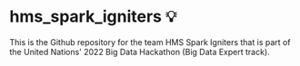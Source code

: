 # hms_spark_igniters 💡
This is the Github repository for the team HMS Spark Igniters that is part of the United Nations' 2022 Big Data Hackathon (Big Data Expert track).
